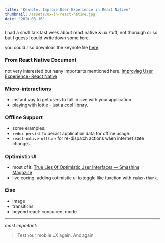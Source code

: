 ```yaml
---
title: 'Keynote: Improve User Experience in React Native'
thumbnail: /assets/ux-in-react-native.jpg
date: '2020-03-16'
---
```

I had a small talk last week about react native & ux stuff, not thorough or so but I guess I could write down some here.

you could also download the keynote file [here](https://www.icloud.com/keynote/0PcpWV11TPCNgg6T6jxGCymAQ#improve-ux-in-react-native).

### From React Native Document
not very interested but many importants mentioned here.
[Improving User Experience · React Native](https://reactnative.dev/docs/improvingux)

### Micro-interactions
* instant way to get users to fall in love with your application.
* playing with lottie - just a cool library.

### Offline Support
- some examples.
- `redux-persist` to persist application data for offline usage.
- `react-native-offline` for re-dispatch actions when internet state changes.

### Optimistic UI
* most of it: [True Lies Of Optimistic User Interfaces — Smashing Magazine](https://www.smashingmagazine.com/2016/11/true-lies-of-optimistic-user-interfaces/)
* live coding: adding optimistic ui to toggle like function with `redux-thunk`.

### Else
* image
* transitions
* beyond react: concurrent mode
---
*most important:*
> Test your mobile UX again. And again.
